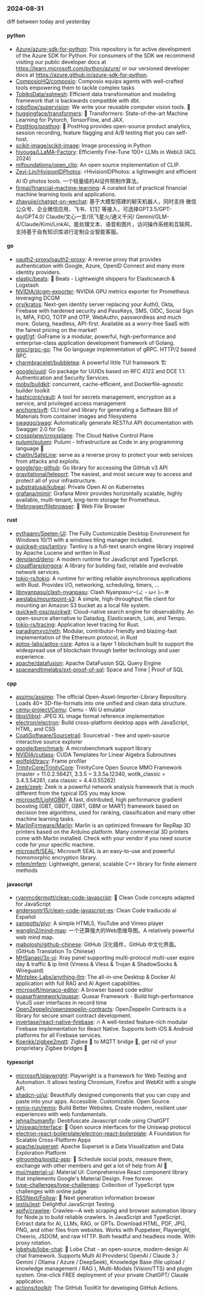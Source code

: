 ### 2024-08-31
diff between today and yesterday

#### python
* [Azure/azure-sdk-for-python](https://github.com/Azure/azure-sdk-for-python): This repository is for active development of the Azure SDK for Python. For consumers of the SDK we recommend visiting our public developer docs at https://learn.microsoft.com/python/azure/ or our versioned developer docs at https://azure.github.io/azure-sdk-for-python.
* [ComposioHQ/composio](https://github.com/ComposioHQ/composio): Composio equips agents with well-crafted tools empowering them to tackle complex tasks
* [TobikoData/sqlmesh](https://github.com/TobikoData/sqlmesh): Efficient data transformation and modeling framework that is backwards compatible with dbt.
* [roboflow/supervision](https://github.com/roboflow/supervision): We write your reusable computer vision tools. 💜
* [huggingface/transformers](https://github.com/huggingface/transformers): 🤗 Transformers: State-of-the-art Machine Learning for Pytorch, TensorFlow, and JAX.
* [PostHog/posthog](https://github.com/PostHog/posthog): 🦔 PostHog provides open-source product analytics, session recording, feature flagging and A/B testing that you can self-host.
* [scikit-image/scikit-image](https://github.com/scikit-image/scikit-image): Image processing in Python
* [hiyouga/LLaMA-Factory](https://github.com/hiyouga/LLaMA-Factory): Efficiently Fine-Tune 100+ LLMs in WebUI (ACL 2024)
* [mlfoundations/open_clip](https://github.com/mlfoundations/open_clip): An open source implementation of CLIP.
* [Zeyi-Lin/HivisionIDPhotos](https://github.com/Zeyi-Lin/HivisionIDPhotos): ⚡️HivisionIDPhotos: a lightweight and efficient AI ID photos tools. 一个轻量级的AI证件照制作算法。
* [firmai/financial-machine-learning](https://github.com/firmai/financial-machine-learning): A curated list of practical financial machine learning tools and applications.
* [zhayujie/chatgpt-on-wechat](https://github.com/zhayujie/chatgpt-on-wechat): 基于大模型搭建的聊天机器人，同时支持 微信公众号、企业微信应用、飞书、钉钉 等接入，可选择GPT3.5/GPT-4o/GPT4.0/ Claude/文心一言/讯飞星火/通义千问/ Gemini/GLM-4/Claude/Kimi/LinkAI，能处理文本、语音和图片，访问操作系统和互联网，支持基于自有知识库进行定制企业智能客服。

#### go
* [oauth2-proxy/oauth2-proxy](https://github.com/oauth2-proxy/oauth2-proxy): A reverse proxy that provides authentication with Google, Azure, OpenID Connect and many more identity providers.
* [elastic/beats](https://github.com/elastic/beats): 🐠 Beats - Lightweight shippers for Elasticsearch & Logstash
* [NVIDIA/dcgm-exporter](https://github.com/NVIDIA/dcgm-exporter): NVIDIA GPU metrics exporter for Prometheus leveraging DCGM
* [ory/kratos](https://github.com/ory/kratos): Next-gen identity server replacing your Auth0, Okta, Firebase with hardened security and PassKeys, SMS, OIDC, Social Sign In, MFA, FIDO, TOTP and OTP, WebAuthn, passwordless and much more. Golang, headless, API-first. Available as a worry-free SaaS with the fairest pricing on the market!
* [gogf/gf](https://github.com/gogf/gf): GoFrame is a modular, powerful, high-performance and enterprise-class application development framework of Golang.
* [grpc/grpc-go](https://github.com/grpc/grpc-go): The Go language implementation of gRPC. HTTP/2 based RPC
* [charmbracelet/bubbletea](https://github.com/charmbracelet/bubbletea): A powerful little TUI framework 🏗
* [google/uuid](https://github.com/google/uuid): Go package for UUIDs based on RFC 4122 and DCE 1.1: Authentication and Security Services.
* [moby/buildkit](https://github.com/moby/buildkit): concurrent, cache-efficient, and Dockerfile-agnostic builder toolkit
* [hashicorp/vault](https://github.com/hashicorp/vault): A tool for secrets management, encryption as a service, and privileged access management
* [anchore/syft](https://github.com/anchore/syft): CLI tool and library for generating a Software Bill of Materials from container images and filesystems
* [swaggo/swag](https://github.com/swaggo/swag): Automatically generate RESTful API documentation with Swagger 2.0 for Go.
* [crossplane/crossplane](https://github.com/crossplane/crossplane): The Cloud Native Control Plane
* [pulumi/pulumi](https://github.com/pulumi/pulumi): Pulumi - Infrastructure as Code in any programming language 🚀
* [chaitin/SafeLine](https://github.com/chaitin/SafeLine): serve as a reverse proxy to protect your web services from attacks and exploits.
* [google/go-github](https://github.com/google/go-github): Go library for accessing the GitHub v3 API
* [gravitational/teleport](https://github.com/gravitational/teleport): The easiest, and most secure way to access and protect all of your infrastructure.
* [substratusai/kubeai](https://github.com/substratusai/kubeai): Private Open AI on Kubernetes
* [grafana/mimir](https://github.com/grafana/mimir): Grafana Mimir provides horizontally scalable, highly available, multi-tenant, long-term storage for Prometheus.
* [filebrowser/filebrowser](https://github.com/filebrowser/filebrowser): 📂 Web File Browser

#### rust
* [eythaann/Seelen-UI](https://github.com/eythaann/Seelen-UI): The Fully Customizable Desktop Environment for Windows 10/11 with a windows tiling manager included.
* [quickwit-oss/tantivy](https://github.com/quickwit-oss/tantivy): Tantivy is a full-text search engine library inspired by Apache Lucene and written in Rust
* [denoland/deno](https://github.com/denoland/deno): A modern runtime for JavaScript and TypeScript.
* [cloudflare/pingora](https://github.com/cloudflare/pingora): A library for building fast, reliable and evolvable network services.
* [tokio-rs/tokio](https://github.com/tokio-rs/tokio): A runtime for writing reliable asynchronous applications with Rust. Provides I/O, networking, scheduling, timers, ...
* [libnyanpasu/clash-nyanpasu](https://github.com/libnyanpasu/clash-nyanpasu): Clash Nyanpasu～(∠・ω< )⌒☆​
* [awslabs/mountpoint-s3](https://github.com/awslabs/mountpoint-s3): A simple, high-throughput file client for mounting an Amazon S3 bucket as a local file system.
* [quickwit-oss/quickwit](https://github.com/quickwit-oss/quickwit): Cloud-native search engine for observability. An open-source alternative to Datadog, Elasticsearch, Loki, and Tempo.
* [tokio-rs/tracing](https://github.com/tokio-rs/tracing): Application level tracing for Rust.
* [paradigmxyz/reth](https://github.com/paradigmxyz/reth): Modular, contributor-friendly and blazing-fast implementation of the Ethereum protocol, in Rust
* [aptos-labs/aptos-core](https://github.com/aptos-labs/aptos-core): Aptos is a layer 1 blockchain built to support the widespread use of blockchain through better technology and user experience.
* [apache/datafusion](https://github.com/apache/datafusion): Apache DataFusion SQL Query Engine
* [spaceandtimelabs/sxt-proof-of-sql](https://github.com/spaceandtimelabs/sxt-proof-of-sql): Space and Time | Proof of SQL

#### cpp
* [assimp/assimp](https://github.com/assimp/assimp): The official Open-Asset-Importer-Library Repository. Loads 40+ 3D-file-formats into one unified and clean data structure.
* [cemu-project/Cemu](https://github.com/cemu-project/Cemu): Cemu - Wii U emulator
* [libjxl/libjxl](https://github.com/libjxl/libjxl): JPEG XL image format reference implementation
* [electron/electron](https://github.com/electron/electron): Build cross-platform desktop apps with JavaScript, HTML, and CSS
* [CoatiSoftware/Sourcetrail](https://github.com/CoatiSoftware/Sourcetrail): Sourcetrail - free and open-source interactive source explorer
* [google/benchmark](https://github.com/google/benchmark): A microbenchmark support library
* [NVIDIA/cutlass](https://github.com/NVIDIA/cutlass): CUDA Templates for Linear Algebra Subroutines
* [wolfpld/tracy](https://github.com/wolfpld/tracy): Frame profiler
* [TrinityCore/TrinityCore](https://github.com/TrinityCore/TrinityCore): TrinityCore Open Source MMO Framework (master = 11.0.2.56421, 3.3.5 = 3.3.5a.12340, wotlk_classic = 3.4.3.54261, cata classic = 4.4.0.55262)
* [zeek/zeek](https://github.com/zeek/zeek): Zeek is a powerful network analysis framework that is much different from the typical IDS you may know.
* [microsoft/LightGBM](https://github.com/microsoft/LightGBM): A fast, distributed, high performance gradient boosting (GBT, GBDT, GBRT, GBM or MART) framework based on decision tree algorithms, used for ranking, classification and many other machine learning tasks.
* [MarlinFirmware/Marlin](https://github.com/MarlinFirmware/Marlin): Marlin is an optimized firmware for RepRap 3D printers based on the Arduino platform. Many commercial 3D printers come with Marlin installed. Check with your vendor if you need source code for your specific machine.
* [microsoft/SEAL](https://github.com/microsoft/SEAL): Microsoft SEAL is an easy-to-use and powerful homomorphic encryption library.
* [mfem/mfem](https://github.com/mfem/mfem): Lightweight, general, scalable C++ library for finite element methods

#### javascript
* [ryanmcdermott/clean-code-javascript](https://github.com/ryanmcdermott/clean-code-javascript): 🛁 Clean Code concepts adapted for JavaScript
* [andersontr15/clean-code-javascript-es](https://github.com/andersontr15/clean-code-javascript-es): Clean Code traducido al Español
* [sampotts/plyr](https://github.com/sampotts/plyr): A simple HTML5, YouTube and Vimeo player
* [wanglin2/mind-map](https://github.com/wanglin2/mind-map): 一个还算强大的Web思维导图。A relatively powerful web mind map.
* [maboloshi/github-chinese](https://github.com/maboloshi/github-chinese): GitHub 汉化插件，GitHub 中文化界面。 (GitHub Translation To Chinese)
* [MHSanaei/3x-ui](https://github.com/MHSanaei/3x-ui): Xray panel supporting multi-protocol multi-user expire day & traffic & ip limit (Vmess & Vless & Trojan & ShadowSocks & Wireguard)
* [Mintplex-Labs/anything-llm](https://github.com/Mintplex-Labs/anything-llm): The all-in-one Desktop & Docker AI application with full RAG and AI Agent capabilities.
* [microsoft/monaco-editor](https://github.com/microsoft/monaco-editor): A browser based code editor
* [quasarframework/quasar](https://github.com/quasarframework/quasar): Quasar Framework - Build high-performance VueJS user interfaces in record time
* [OpenZeppelin/openzeppelin-contracts](https://github.com/OpenZeppelin/openzeppelin-contracts): OpenZeppelin Contracts is a library for secure smart contract development.
* [invertase/react-native-firebase](https://github.com/invertase/react-native-firebase): 🔥 A well-tested feature-rich modular Firebase implementation for React Native. Supports both iOS & Android platforms for all Firebase services.
* [Koenkk/zigbee2mqtt](https://github.com/Koenkk/zigbee2mqtt): Zigbee 🐝 to MQTT bridge 🌉, get rid of your proprietary Zigbee bridges 🔨

#### typescript
* [microsoft/playwright](https://github.com/microsoft/playwright): Playwright is a framework for Web Testing and Automation. It allows testing Chromium, Firefox and WebKit with a single API.
* [shadcn-ui/ui](https://github.com/shadcn-ui/ui): Beautifully designed components that you can copy and paste into your apps. Accessible. Customizable. Open Source.
* [remix-run/remix](https://github.com/remix-run/remix): Build Better Websites. Create modern, resilient user experiences with web fundamentals.
* [jehna/humanify](https://github.com/jehna/humanify): Deobfuscate Javascript code using ChatGPT
* [Uniswap/interface](https://github.com/Uniswap/interface): 🦄 Open source interfaces for the Uniswap protocol
* [electron-react-boilerplate/electron-react-boilerplate](https://github.com/electron-react-boilerplate/electron-react-boilerplate): A Foundation for Scalable Cross-Platform Apps
* [apache/superset](https://github.com/apache/superset): Apache Superset is a Data Visualization and Data Exploration Platform
* [gitroomhq/postiz-app](https://github.com/gitroomhq/postiz-app): 📨 Schedule social posts, measure them, exchange with other members and get a lot of help from AI 🚀
* [mui/material-ui](https://github.com/mui/material-ui): Material UI: Comprehensive React component library that implements Google's Material Design. Free forever.
* [type-challenges/type-challenges](https://github.com/type-challenges/type-challenges): Collection of TypeScript type challenges with online judge
* [RSSNext/Follow](https://github.com/RSSNext/Follow): 🧡 Next generation information browser
* [jestjs/jest](https://github.com/jestjs/jest): Delightful JavaScript Testing.
* [apify/crawlee](https://github.com/apify/crawlee): Crawlee—A web scraping and browser automation library for Node.js to build reliable crawlers. In JavaScript and TypeScript. Extract data for AI, LLMs, RAG, or GPTs. Download HTML, PDF, JPG, PNG, and other files from websites. Works with Puppeteer, Playwright, Cheerio, JSDOM, and raw HTTP. Both headful and headless mode. With proxy rotation.
* [lobehub/lobe-chat](https://github.com/lobehub/lobe-chat): 🤯 Lobe Chat - an open-source, modern-design AI chat framework. Supports Multi AI Providers( OpenAI / Claude 3 / Gemini / Ollama / Azure / DeepSeek), Knowledge Base (file upload / knowledge management / RAG ), Multi-Modals (Vision/TTS) and plugin system. One-click FREE deployment of your private ChatGPT/ Claude application.
* [actions/toolkit](https://github.com/actions/toolkit): The GitHub ToolKit for developing GitHub Actions.
